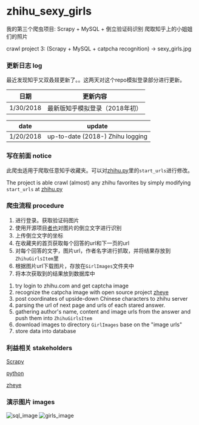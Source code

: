 # zhihu_sexy_girls

我的第三个爬虫项目: Scrapy + MySQL + 倒立验证码识别 爬取知乎上的小姐姐们的照片

crawl project 3: (Scrapy + MySQL + catpcha recognition) -> sexy_girls.jpg

### 更新日志 log

最近发现知乎又双叒叕更新了。。这两天对这个repo模拟登录部分进行更新。

|日期|更新内容|
|:-:|:-:|
|1/30/2018|最新版知乎模拟登录（2018年初）|

|date|update|
|:-:|:-:|
|1/20/2018|up-to-date (2018-) Zhihu logging|

### 写在前面 notice
此爬虫适用于爬取任意知乎收藏夹。可以对[zhihu.py](https://github.com/JeffreyWang2864/zhihu_sexy_girls/blob/master/zhihu_girls/zhihu_girls/spiders/zhihu.py)里的`start_urls`进行修改。

The project is able crawl (almost) any zhihu favorites by simply modifying `start_urls` at [zhihu.py](https://github.com/JeffreyWang2864/zhihu_sexy_girls/blob/master/zhihu_girls/zhihu_girls/spiders/zhihu.py)

### 爬虫流程 procedure
1. 进行登录。获取验证码图片
2. 使用开源项目[者也](https://github.com/muchrooms/zheye)对图片的倒立文字进行识别
3. 上传倒立文字的坐标
4. 在收藏夹的首页获取每个回答的url和下一页的url
5. 对每个回答的文字，图片url，作者名字进行抓取，并将结果存放到`ZhihuGirlsItem`里
6. 根据图片url下载图片，存放在`GirlImages`文件夹中
7. 将本次获取到的结果放到数据库中

<strong></strong>

1. try login to zhihu.com and get captcha image
2. recognize the catpcha image with open source project [zheye](https://github.com/muchrooms/zheye)
3. post coordinates of upside-down Chinese characters to zhihu server
4. parsing the url of next page and urls of each stared answer.
5. gathering author's name, content and image urls from the answer and push them into `ZhihuGirlsItem`
6. download images to directory `GirlImages` base on the "image urls"
7. store data into database

### 利益相关 stakeholders
[Scrapy](https://github.com/scrapy/scrapy)

[python](https://www.python.org/)

[zheye](https://github.com/muchrooms/zheye)

### 演示图片 images
![sql_image](https://github.com/JeffreyWang2864/zhihu_sexy_girls/blob/master/images/sql_image.png)
![girls_image](https://github.com/JeffreyWang2864/zhihu_sexy_girls/blob/master/images/girls_image.png)
